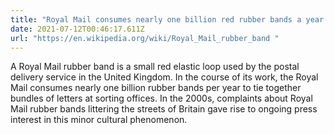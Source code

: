 ```yaml
---
title: "Royal Mail consumes nearly one billion red rubber bands a year "
date: 2021-07-12T00:46:17.611Z
url: "https://en.wikipedia.org/wiki/Royal_Mail_rubber_band "
---
```

A Royal Mail rubber band is a small red elastic loop used by the postal delivery service in the United Kingdom. In the course of its work, the Royal Mail consumes nearly one billion rubber bands per year to tie together bundles of letters at sorting offices. In the 2000s, complaints about Royal Mail rubber bands littering the streets of Britain gave rise to ongoing press interest in this minor cultural phenomenon.
